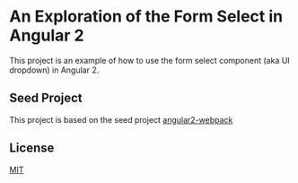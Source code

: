 # An Exploration of the Form Select in Angular 2

This project is an example of how to use the form select component (aka UI dropdown) in Angular 2.


## Seed Project
This project is based on the seed project [angular2-webpack](https://github.com/preboot/angular2-webpack)

## License

[MIT](/LICENSE)




